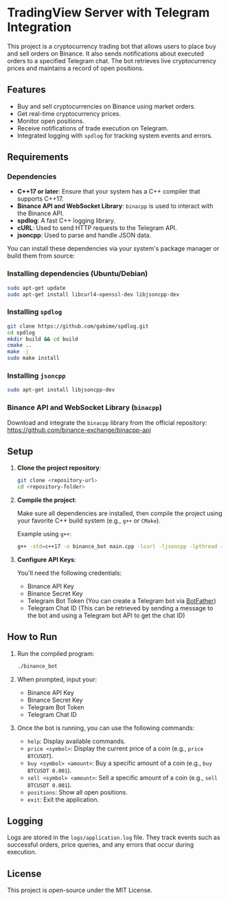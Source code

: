 
# TradingView Server with Telegram Integration

This project is a cryptocurrency trading bot that allows users to place buy and sell orders on Binance. It also sends notifications about executed orders to a specified Telegram chat. The bot retrieves live cryptocurrency prices and maintains a record of open positions.

## Features

- Buy and sell cryptocurrencies on Binance using market orders.
- Get real-time cryptocurrency prices.
- Monitor open positions.
- Receive notifications of trade execution on Telegram.
- Integrated logging with `spdlog` for tracking system events and errors.

## Requirements

### Dependencies

- **C++17 or later**: Ensure that your system has a C++ compiler that supports C++17.
- **Binance API and WebSocket Library**: `binacpp` is used to interact with the Binance API.
- **spdlog**: A fast C++ logging library.
- **cURL**: Used to send HTTP requests to the Telegram API.
- **jsoncpp**: Used to parse and handle JSON data.

You can install these dependencies via your system's package manager or build them from source:

### Installing dependencies (Ubuntu/Debian)

```bash
sudo apt-get update
sudo apt-get install libcurl4-openssl-dev libjsoncpp-dev
```

### Installing `spdlog`

```bash
git clone https://github.com/gabime/spdlog.git
cd spdlog
mkdir build && cd build
cmake ..
make -j
sudo make install
```

### Installing `jsoncpp`

```bash
sudo apt-get install libjsoncpp-dev
```

### Binance API and WebSocket Library (`binacpp`)

Download and integrate the `binacpp` library from the official repository: https://github.com/binance-exchange/binacpp-api

## Setup

1. **Clone the project repository**:

    ```bash
    git clone <repository-url>
    cd <repository-folder>
    ```

2. **Compile the project**:

   Make sure all dependencies are installed, then compile the project using your favorite C++ build system (e.g., `g++` or `CMake`).

   Example using `g++`:

    ```bash
    g++ -std=c++17 -o binance_bot main.cpp -lcurl -ljsoncpp -lpthread -lspdlog
    ```

3. **Configure API Keys**:

   You'll need the following credentials:
    - Binance API Key
    - Binance Secret Key
    - Telegram Bot Token (You can create a Telegram bot via [BotFather](https://core.telegram.org/bots#botfather))
    - Telegram Chat ID (This can be retrieved by sending a message to the bot and using a Telegram bot API to get the chat ID)

## How to Run

1. Run the compiled program:

    ```bash
    ./binance_bot
    ```

2. When prompted, input your:
    - Binance API Key
    - Binance Secret Key
    - Telegram Bot Token
    - Telegram Chat ID

3. Once the bot is running, you can use the following commands:

    - `help`: Display available commands.
    - `price <symbol>`: Display the current price of a coin (e.g., `price BTCUSDT`).
    - `buy <symbol> <amount>`: Buy a specific amount of a coin (e.g., `buy BTCUSDT 0.001`).
    - `sell <symbol> <amount>`: Sell a specific amount of a coin (e.g., `sell BTCUSDT 0.001`).
    - `positions`: Show all open positions.
    - `exit`: Exit the application.

## Logging

Logs are stored in the `logs/application.log` file. They track events such as successful orders, price queries, and any errors that occur during execution.

## License

This project is open-source under the MIT License.
